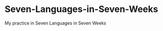 Seven-Languages-in-Seven-Weeks
==============================

My practice in Seven Languages in Seven Weeks

